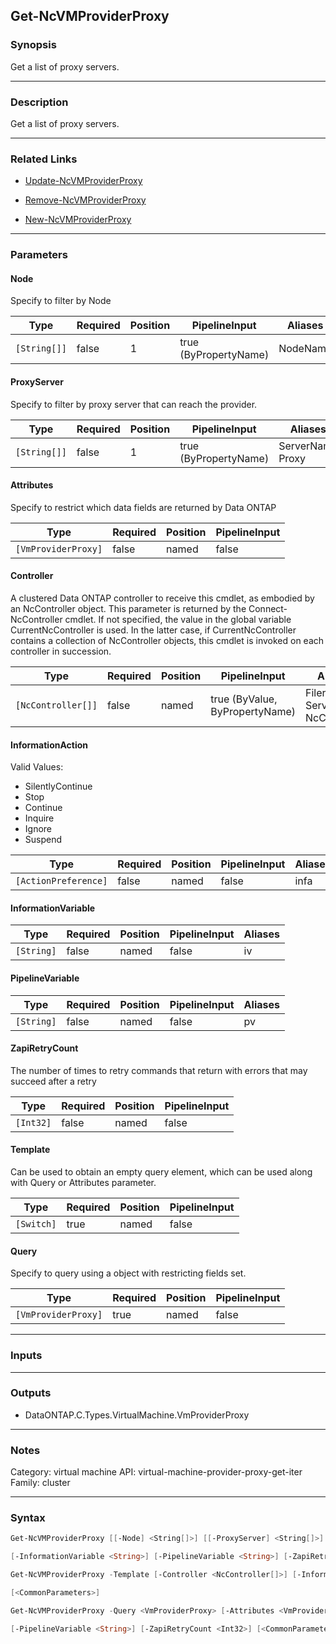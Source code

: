 Get-NcVMProviderProxy
---------------------

### Synopsis
Get a list of proxy servers.

---

### Description

Get a list of proxy servers.

---

### Related Links
* [Update-NcVMProviderProxy](Update-NcVMProviderProxy)

* [Remove-NcVMProviderProxy](Remove-NcVMProviderProxy)

* [New-NcVMProviderProxy](New-NcVMProviderProxy)

---

### Parameters
#### **Node**
Specify to filter by Node

|Type        |Required|Position|PipelineInput        |Aliases |
|------------|--------|--------|---------------------|--------|
|`[String[]]`|false   |1       |true (ByPropertyName)|NodeName|

#### **ProxyServer**
Specify to filter by proxy server that can reach the provider.

|Type        |Required|Position|PipelineInput        |Aliases             |
|------------|--------|--------|---------------------|--------------------|
|`[String[]]`|false   |1       |true (ByPropertyName)|ServerName<br/>Proxy|

#### **Attributes**
Specify to restrict which data fields are returned by Data ONTAP

|Type               |Required|Position|PipelineInput|
|-------------------|--------|--------|-------------|
|`[VmProviderProxy]`|false   |named   |false        |

#### **Controller**
A clustered Data ONTAP controller to receive this cmdlet, as embodied by an NcController object.  This parameter is returned by the Connect-NcController cmdlet.  If not specified, the value in the global variable CurrentNcController is used.  In the latter case, if CurrentNcController contains a collection of NcController objects, this cmdlet is invoked on each controller in succession.

|Type              |Required|Position|PipelineInput                 |Aliases                          |
|------------------|--------|--------|------------------------------|---------------------------------|
|`[NcController[]]`|false   |named   |true (ByValue, ByPropertyName)|Filer<br/>Server<br/>NcController|

#### **InformationAction**

Valid Values:

* SilentlyContinue
* Stop
* Continue
* Inquire
* Ignore
* Suspend

|Type                |Required|Position|PipelineInput|Aliases|
|--------------------|--------|--------|-------------|-------|
|`[ActionPreference]`|false   |named   |false        |infa   |

#### **InformationVariable**

|Type      |Required|Position|PipelineInput|Aliases|
|----------|--------|--------|-------------|-------|
|`[String]`|false   |named   |false        |iv     |

#### **PipelineVariable**

|Type      |Required|Position|PipelineInput|Aliases|
|----------|--------|--------|-------------|-------|
|`[String]`|false   |named   |false        |pv     |

#### **ZapiRetryCount**
The number of times to retry commands that return with errors that may succeed after a retry

|Type     |Required|Position|PipelineInput|
|---------|--------|--------|-------------|
|`[Int32]`|false   |named   |false        |

#### **Template**
Can be used to obtain an empty query element, which can be used along with Query or Attributes parameter.

|Type      |Required|Position|PipelineInput|
|----------|--------|--------|-------------|
|`[Switch]`|true    |named   |false        |

#### **Query**
Specify to query using a object with restricting fields set.

|Type               |Required|Position|PipelineInput|
|-------------------|--------|--------|-------------|
|`[VmProviderProxy]`|true    |named   |false        |

---

### Inputs

---

### Outputs
* DataONTAP.C.Types.VirtualMachine.VmProviderProxy

---

### Notes
Category: virtual machine
API: virtual-machine-provider-proxy-get-iter
Family: cluster

---

### Syntax
```PowerShell
Get-NcVMProviderProxy [[-Node] <String[]>] [[-ProxyServer] <String[]>] [-Attributes <VmProviderProxy>] [-Controller <NcController[]>] [-InformationAction <ActionPreference>] 
```
```PowerShell
[-InformationVariable <String>] [-PipelineVariable <String>] [-ZapiRetryCount <Int32>] [<CommonParameters>]
```
```PowerShell
Get-NcVMProviderProxy -Template [-Controller <NcController[]>] [-InformationAction <ActionPreference>] [-InformationVariable <String>] [-PipelineVariable <String>] [-ZapiRetryCount <Int32>] 
```
```PowerShell
[<CommonParameters>]
```
```PowerShell
Get-NcVMProviderProxy -Query <VmProviderProxy> [-Attributes <VmProviderProxy>] [-Controller <NcController[]>] [-InformationAction <ActionPreference>] [-InformationVariable <String>] 
```
```PowerShell
[-PipelineVariable <String>] [-ZapiRetryCount <Int32>] [<CommonParameters>]
```
